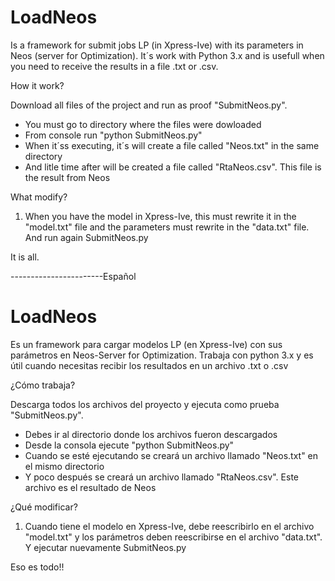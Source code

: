 # LoadNeos
Is a framework for submit jobs LP (in Xpress-Ive) with its parameters in Neos (server for Optimization). It´s work with Python 3.x and is usefull when you need to receive the results in a file .txt or .csv.

How it work?

Download all files of the project and run as proof "SubmitNeos.py". 
- You must go to directory where the files were dowloaded 
- From console run "python SubmitNeos.py"
- When it´ss executing, it´s will create a file called "Neos.txt" in the same directory
- And litle time after will be created a file called "RtaNeos.csv". This file is the result from Neos

What modify?
1. When you have the model in Xpress-Ive, this must rewrite it in the "model.txt" file and the parameters must rewrite in the "data.txt" file.  And run again SubmitNeos.py

It is all. 

-----------------------Español
# LoadNeos
Es un framework para cargar modelos LP (en Xpress-Ive) con sus parámetros en Neos-Server for Optimization. Trabaja con python 3.x y es útil cuando necesitas recibir los resultados en un archivo .txt o .csv

¿Cómo trabaja?

Descarga todos los archivos del proyecto y ejecuta como prueba "SubmitNeos.py".
- Debes ir al directorio donde los archivos fueron descargados
- Desde la consola ejecute "python SubmitNeos.py"
- Cuando se esté ejecutando se creará un archivo llamado "Neos.txt" en el mismo directorio
- Y poco después se creará un archivo llamado "RtaNeos.csv". Este archivo es el resultado de Neos

¿Qué modificar?
1. Cuando tiene el modelo en Xpress-Ive, debe reescribirlo en el archivo "model.txt" y los parámetros deben reescribirse en el archivo "data.txt". Y ejecutar nuevamente SubmitNeos.py

Eso es todo!!


